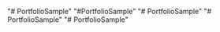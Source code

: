 "# PortfolioSample" 
"#PortfolioSample" 
"# PortfolioSample" 
"# PortfolioSample" 
"# PortfolioSample" 
